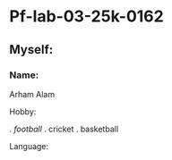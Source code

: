 # Pf-lab-03-25k-0162
## Myself: ##
 ### Name: ###
  Arham Alam

  Hobby:
  
  .  *football*
  .  cricket
  .  basketball

Language:
 
